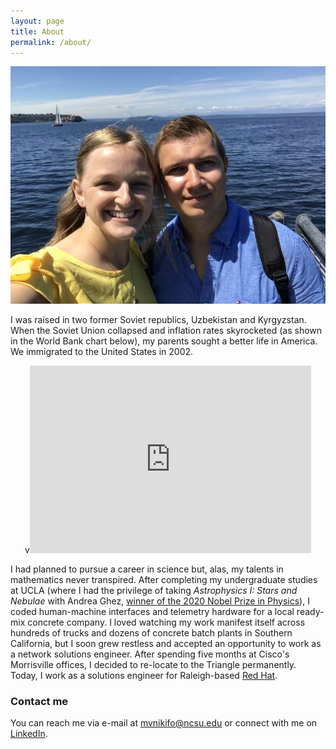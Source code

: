 ```yaml
---
layout: page
title: About
permalink: /about/
---
```

![](/images/ED608648-C34E-4C46-A7E9-B71791F52BEC.jpg)


I was raised in two former Soviet republics, Uzbekistan and Kyrgyzstan. When the Soviet Union collapsed and inflation rates skyrocketed (as shown in the World Bank chart below), my parents sought a better life in America. We immigrated to the United States in 2002. 

<p align="center">v<iframe src="https://data.worldbank.org/share/widget?end=2002&indicators=NY.GDP.DEFL.KD.ZG&locations=UZ-KG&start=1989" width='450' height='300' frameBorder='0' scrolling="no" ></iframe></p>

I had planned to pursue a career in science but, alas, my talents in mathematics never transpired. After completing my undergraduate studies at UCLA (where I had the privilege of taking _Astrophysics I: Stars and Nebulae_ with Andrea Ghez, [winner of the 2020 Nobel Prize in Physics](https://www.nobelprize.org/prizes/physics/2020/ghez/facts/)), I coded human-machine interfaces and telemetry hardware for a local ready-mix concrete company. I loved watching my work manifest itself across hundreds of trucks and dozens of concrete batch plants in Southern California, but I soon grew restless and accepted an opportunity to work as a network solutions engineer. After spending five months at Cisco's Morrisville offices, I decided to re-locate to the Triangle permanently. Today, I work as a solutions engineer for Raleigh-based [Red Hat](https://www.redhat.com/en).   

### Contact me

You can reach me via e-mail at [mvnikifo@ncsu.edu](mailto:mvnikifo@ncsu.edu) or connect with me on [LinkedIn](https://www.linkedin.com/in/mnikiforov/). 